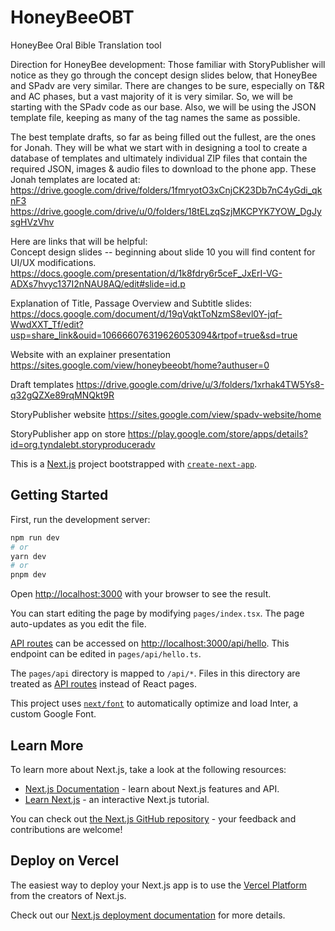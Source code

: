 # HoneyBeeOBT
HoneyBee Oral Bible Translation tool

Direction for HoneyBee development:
Those familiar with StoryPublisher will notice as they go through the concept design slides below, that HoneyBee and SPadv are very similar.  There are changes to be sure, especially on T&R and AC phases, but a vast majority of it is very similar.  So, we will be starting with the SPadv code as our base.  Also, we will be using the JSON template file, keeping as many of the tag names the same as possible.

The best template drafts, so far as being filled out the fullest, are the ones for Jonah.  They will be what we start with in designing a tool to create a database of templates and ultimately individual ZIP files that contain the required JSON, images & audio files to download to the phone app.  These Jonah templates are located at:
https://drive.google.com/drive/folders/1fmryotO3xCnjCK23Db7nC4yGdi_qknF3
https://drive.google.com/drive/u/0/folders/18tELzqSzjMKCPYK7YOW_DgJysgHVzVhv

Here are links that will be helpful:<br>
Concept design slides -- beginning about slide 10 you will find content for UI/UX modifications. 
https://docs.google.com/presentation/d/1k8fdry6r5ceF_JxErI-VG-ADXs7hvyc137I2nNAU8AQ/edit#slide=id.p

Explanation of Title, Passage Overview and Subtitle slides:
https://docs.google.com/document/d/19qVqktToNzmS8evl0Y-jqf-WwdXXT_Tf/edit?usp=share_link&ouid=106666076319626053094&rtpof=true&sd=true

Website with an explainer presentation
https://sites.google.com/view/honeybeeobt/home?authuser=0

Draft templates 
https://drive.google.com/drive/u/3/folders/1xrhak4TW5Ys8-q32gQZXe89rqMNQkt9R

StoryPublisher website
https://sites.google.com/view/spadv-website/home

StoryPublisher app on store
https://play.google.com/store/apps/details?id=org.tyndalebt.storyproduceradv

This is a [Next.js](https://nextjs.org/) project bootstrapped with [`create-next-app`](https://github.com/vercel/next.js/tree/canary/packages/create-next-app).

## Getting Started

First, run the development server:

```bash
npm run dev
# or
yarn dev
# or
pnpm dev
```

Open [http://localhost:3000](http://localhost:3000) with your browser to see the result.

You can start editing the page by modifying `pages/index.tsx`. The page auto-updates as you edit the file.

[API routes](https://nextjs.org/docs/api-routes/introduction) can be accessed on [http://localhost:3000/api/hello](http://localhost:3000/api/hello). This endpoint can be edited in `pages/api/hello.ts`.

The `pages/api` directory is mapped to `/api/*`. Files in this directory are treated as [API routes](https://nextjs.org/docs/api-routes/introduction) instead of React pages.

This project uses [`next/font`](https://nextjs.org/docs/basic-features/font-optimization) to automatically optimize and load Inter, a custom Google Font.

## Learn More

To learn more about Next.js, take a look at the following resources:

- [Next.js Documentation](https://nextjs.org/docs) - learn about Next.js features and API.
- [Learn Next.js](https://nextjs.org/learn) - an interactive Next.js tutorial.

You can check out [the Next.js GitHub repository](https://github.com/vercel/next.js/) - your feedback and contributions are welcome!

## Deploy on Vercel

The easiest way to deploy your Next.js app is to use the [Vercel Platform](https://vercel.com/new?utm_medium=default-template&filter=next.js&utm_source=create-next-app&utm_campaign=create-next-app-readme) from the creators of Next.js.

Check out our [Next.js deployment documentation](https://nextjs.org/docs/deployment) for more details.

